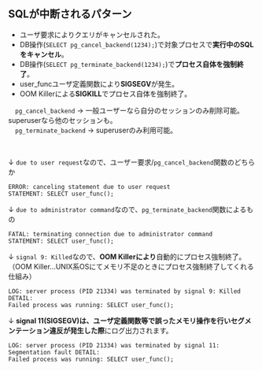 ## SQLが中断されるパターン
- ユーザ要求によりクエリがキャンセルされた。
- DB操作(`SELECT pg_cancel_backend(1234);`)で対象プロセスで**実行中のSQLをキャンセル**。
- DB操作(`SELECT pg_terminate_backend(1234);`)で**プロセス自体を強制終了**。
- user_funcユーザ定義関数により**SIGSEGV**が発生。
- OOM Killerによる**SIGKILL**でプロセス自体を強制終了。

　`pg_cancel_backend`    -> 一般ユーザーなら自分のセッションのみ削除可能。superuserなら他のセッションも。<br>
　`pg_terminate_backend` -> superuserのみ利用可能。

<br>

↓ `due to user request`なので、ユーザー要求/`pg_cancel_backend`関数のどちらか
```
ERROR: canceling statement due to user request
STATEMENT: SELECT user_func();
```

↓ `due to administrator command`なので、`pg_terminate_backend`関数によるもの
```
FATAL: terminating connection due to administrator command
STATEMENT: SELECT user_func();
```

↓ `signal 9: Killed`なので、**OOM Killerにより**自動的にプロセス強制終了。<br>
（OOM Killer...UNIX系OSにてメモリ不足のときにプロセス強制終了してくれる仕組み）
```
LOG: server process (PID 21334) was terminated by signal 9: Killed DETAIL:
Failed process was running: SELECT user_func();
```

↓ **signal 11(SIGSEGV)は、ユーザ定義関数等で誤ったメモリ操作を行いセグメンテーション違反が発生した際**にログ出力されます。
```
LOG: server process (PID 21334) was terminated by signal 11: Segmentation fault DETAIL:
Failed process was running: SELECT user_func();
```

